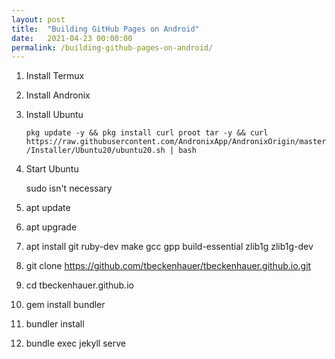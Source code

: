 ```yaml
---
layout: post
title:  "Building GitHub Pages on Android"
date:   2021-04-23 00:00:00
permalink: /building-github-pages-on-android/
---
```


1. Install Termux
2. Install Andronix
3. Install Ubuntu

	`pkg update -y && pkg install curl proot tar -y && curl https://raw.githubusercontent.com/AndronixApp/AndronixOrigin/master/Installer/Ubuntu20/ubuntu20.sh | bash`

4. Start Ubuntu

	sudo isn't necessary

5. apt update
6. apt upgrade
7. apt install git ruby-dev make gcc gpp build-essential zlib1g zlib1g-dev
8. git clone https://github.com/tbeckenhauer/tbeckenhauer.github.io.git
9. cd tbeckenhauer.github.io
10. gem install bundler
11. bundler install
12. bundle exec jekyll serve
